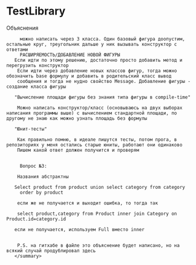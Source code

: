 # TestLibrary
 Объяснения
        
         можно написать через 3 класса. Один базовый фигура доопустим, остальные круг, треугольник дальше у ник вызывать конструктор с ответами
         РАСШИРЯЕМОСТЬ/ДОБАВЛЕНИЕ НОВОЙ ФИГУРЫ
       Если идти по этому решению, достаточно просто добавить метод и перегрузить конструктор
        Если идти через добавление новых классов фигур, тогда можно обозначить base формулу и добавить в родительский класс вывод
        сообщения и тогда не нудно свойство Message. Добавление фигуры - создание класса фигуры
       
       "Вычисление площади фигуры без знания типа фигуры в compile-time"
       
        Можно написать конструктор/класс (основываюсь на двух выборах написания программы выше) с вычислением стандартной площади, по другому не знаю как можно узнать площадь без формулы
       
       "Юнит-тесты"
      
        Как правильно помню, в идеале пишутся тесты, потом прога, в репозиториях у меня остались старые юниты, работают они одинаково
        Пишем какой ответ должен получится и проверям
        
        
         Вопрос №3: 
       
        Названия абстрактны
       
       Select product from product union select category from category
         order by product
       
        если же не получается и выходит ошибка, то тогда так
        
        select product,category from Product inner join Category on Product.id=category.id
       
       если не получается, используем Full вместо inner
       
       
        P.S. на гитхабе в файле это объяснение будет написано, но на всякий случай продублировал здесь
       </summary>

